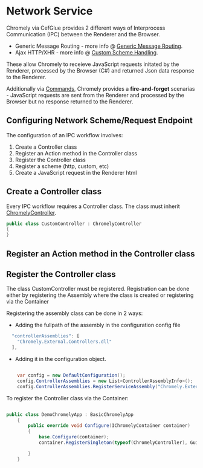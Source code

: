 
# Network Service

Chromely via CefGlue provides 2 different ways of Interprocess Communication (IPC) between the Renderer and the Browser.

- Generic Message Routing - more info @ [Generic Message Routing](https://github.com/chromelyapps/Chromely/wiki/Generic-Message-Routing).
- Ajax HTTP/XHR  -  more info @ [Custom Scheme Handling](https://github.com/chromelyapps/Chromely/wiki/Custom-Scheme-Handling).


These allow Chromely to receieve JavaScript requests initated by the Renderer, processed by the Browser (C#) and returned Json data response to the Renderer. 

Additionally via [Commands](https://github.com/chromelyapps/Chromely/blob/master/src/Chromely.Core/RestfulService/CommandRoute.cs), Chromely provides a **fire-and-forget** scenarias - JavaScript requests are sent from the Renderer and processed by the Browser but no response returned to the Renderer.

## Configuring Network Scheme/Request Endpoint

The configuration of an IPC workflow involves:

1. Create a Controller class
2. Register an Action method in the Controller class
2. Register the Controller class
3. Register a scheme (http, custom, etc)
4. Create a JavaScript request in the Renderer html

##  Create a Controller class

Every IPC workflow requires a Controller class. The class must inherit [ChromelyController](https://github.com/chromelyapps/Chromely/blob/master/src/Chromely.Core/RestfulService/ChromelyController.cs).


````csharp
public class CustomController : ChromelyController
{
}
````

##  Register an Action method in the Controller class




##  Register the Controller class

The class CustomController must be registered. Registration can be done either by registering the Assembly where the class is created or registering via the Container

Registering the assembly class can be done in 2 ways:

- Adding the fullpath of the assembly in the configuration config file 

````javascript
  "controllerAssemblies": [
    "Chromely.External.Controllers.dll"
  ],
````

- Adding it in the configuration object.

````csharp

    var config = new DefaultConfiguration();
    config.ControllerAssemblies = new List<ControllerAssemblyInfo>();
    config.ControllerAssemblies.RegisterServiceAssembly("Chromely.External.Controllers.dll");

````

To register the Controller class via the Container:

````csharp

public class DemoChromelyApp : BasicChromelyApp
    {
        public override void Configure(IChromelyContainer container)
        {
            base.Configure(container);
            container.RegisterSingleton(typeof(ChromelyController), Guid.NewGuid().ToString(), typeof(CustomController));

        }
    }

````